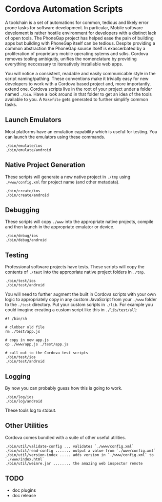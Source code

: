 Cordova Automation Scripts
===

A toolchain is a set of automations for common, tedious and likely error
prone tasks for software development. In particular, Mobile software develoment 
is rather hostile environment for developers with a distinct lack of open tools. 
The PhoneGap project has helped ease the pain of building apps but building with 
PhoneGap itself can be tedious. Despite providing a common abstraction the PhoneGap 
source itself is exascerbated by a proliferation of proprietary mobile operating sytems and 
sdks. Cordova removes tooling ambigutiy, unifies the nomenclature by providing 
everything neccessary to itereatively installable web apps. 

You will notice a consistent, readable and easily communicable style in
the script naming/pathing. These conventions make it trivially easy for
new developers to work with a Cordova based project and, more
importantly, extend one. Cordova scripts live in the root of your
project under a folder named `./bin`. Have a look around in that folder
to get an idea of the tools available to you. A `Makefile` gets
generated to further simplify common tasks.

Launch Emulators
---

Most platforms have an emulation capability which is useful for testing.
You can launch the emulators using these commands.

	./bin/emulate/ios
	./bin/emulate/android

Native Project Generation
---

These scripts will generate a new native project in `./tmp` using
`./www/config.xml` for project name (and other metadata).

	./bin/create/ios
	./bin/create/android

Debugging 
---

These scripts will copy `./www` into the appropriate native projects,
compile and then launch in the appropriate emulator or device.

	./bin/debug/ios
	./bin/debug/android

Testing
---

Professional software projects have tests. These scripts will copy the
contents of `./test` into the appropriate native project folders in
`./tmp`.

	./bin/test/ios
	./bin/test/android

You will need to further augment the built in Cordova scripts with your
own logic to appropriately copy in any custom JavaScript from your `./www`
folder to the `./test` directory. Put your custom scripts in `./lib`.
For example you could imagine creating a custom script like this in `./lib/test/all`:

	#! /bin/sh

	# clobber old file
	rm ./test/app.js

	# copy in new app.js	
	cp ./www/app.js ./test/app.js

	# call out to the Cordova test scripts
	./bin/test/ios
	./bin/test/android

Logging
---

By now you can probably guess how this is going to work.

	./bin/log/ios
	./bin/log/android

These tools log to stdout.

Other Utilities
---

Cordova comes bundled with a suite of other useful utilities.

	./bin/util/validate-config ... validates `./www/config.xml`
	./bin/util/read-config ....... output a value from `./www/config.xml`
	./bin/util/version-index ..... adds version in `./www/config.xml` to `./www/index.html`
	./bin/util/weinre.jar ........ the amazing web inspector remote

TODO
---

- doc plugins
- doc release



